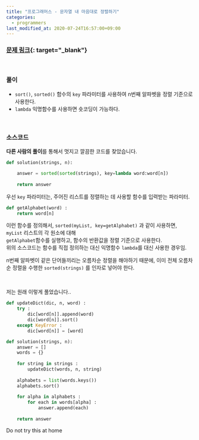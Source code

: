```yaml
---
title: "프로그래머스 - 문자열 내 마음대로 정렬하기"
categories: 
  - programmers
last_modified_at: 2020-07-24T16:57:00+09:00
---
```


### [<u>문제 링크</u>](https://programmers.co.kr/learn/courses/30/lessons/12915){: target="_blank"}
<br/>

### 풀이
- `sort()`, `sorted()` 함수의 `key` 파라미터를 사용하여 n번째 알파벳을 정렬 기준으로 사용한다.
- `lambda` 익명함수를 사용하면 숏코딩이 가능하다.

<br/>

### 소스코드
**다른 사람의 풀이**를 통해서 멋지고 깔끔한 코드를 찾았습니다.
```python
def solution(strings, n):

    answer = sorted(sorted(strings), key=lambda word:word[n])
    
    return answer
```
우선 `key` 파라미터는, 주어진 리스트를 정렬하는 데 사용할 함수를 입력받는 파라미터.  

```python
def getAlphabet(word) :
    return word[n]
```
이런 함수를 정의해서, `sorted(myList, key=getAlphabet)` 과 같이 사용하면,  `myList` 리스트의 각 원소에 대해  
`getAlphabet`함수를 실행하고, 함수의 반환값을 정렬 기준으로 사용한다.  
위의 소스코드는 함수를 직접 정의하는 대신 익명함수 `lambda`를 대신 사용한 경우임.  

n번째 알파벳이 같은 단어들끼리는 오름차순 정렬을 해야하기 때문에, 이미 전체 오름차순 정렬을 수행한 `sorted(strings)` 를 인자로 넣어야 한다.  

<br>

저는 원래 이렇게 풀었습니다..
```python
def updateDict(dic, n, word) :
    try :
        dic[word[n]].append(word)
        dic[word[n]].sort()
    except KeyError :
        dic[word[n]] = [word]

def solution(strings, n):
    answer = []
    words = {}
    
    for string in strings :
        updateDict(words, n, string)
        
    alphabets = list(words.keys())
    alphabets.sort()
    
    for alpha in alphabets :
        for each in words[alpha] :
            answer.append(each)
    
    return answer
```
Do not try this at home